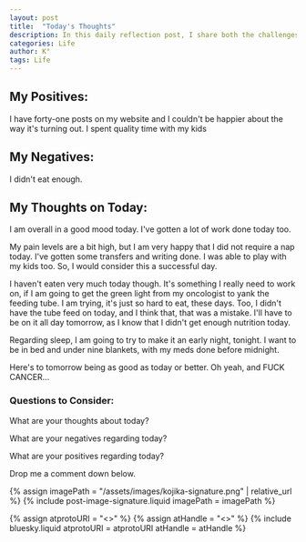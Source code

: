 ```yaml
---
layout: post
title:  "Today's Thoughts"
description: In this daily reflection post, I share both the challenges and bright moments of my day. Despite dealing with chronic pain, late starts, and worried moments about my four-year-old's health, I found joy in unexpected places - like a rare "I love you" from my teenager and some meaningful progress with my work. I'm learning to acknowledge both the ups and downs, celebrating small victories like managing to eat a bit more than usual. This kind of honest daily check-in helps me stay grounded and might become a regular feature of my blog.
categories: Life
author: K°
tags: Life
---
```

## My Positives:
I have forty-one posts on my website and I couldn't be happier about the way it's turning out.
I spent quality time with my kids

## My Negatives:
I didn't eat enough.

## My Thoughts on Today:
I am overall in a good mood today. I've gotten a lot of work done today too.

My pain levels are a bit high, but I am very happy that I did not require a nap today. I've gotten some transfers and writing done. I was able to play with my kids too. So, I would consider this a successful day.

I haven't eaten very much today though. It's something I really need to work on, if I am going to get the green light from my oncologist to yank the feeding tube. I am trying, it's just so hard to eat, these days. Too, I didn't have the tube feed on today, and I think that, that was a mistake. I'll have to be on it all day tomorrow, as I know that I didn't get enough nutrition today.

Regarding sleep, I am going to try to make it an early night, tonight. I want to be in bed and under nine blankets, with my meds done before midnight.

Here's to tomorrow being as good as today or better. Oh yeah, and FUCK CANCER...

### Questions to Consider:
What are your thoughts about today?

What are your negatives regarding today?

What are your positives regarding today?

Drop me a comment down below.

<!-- signature -->
{% assign imagePath = "/assets/images/kojika-signature.png" | relative_url %}
{% include post-image-signature.liquid imagePath = imagePath %}

<!-- comments -->
{% assign atprotoURI = "<<atprotoURI>>" %}
{% assign atHandle = "<<atHandle>>" %}
{% include bluesky.liquid atprotoURI = atprotoURI atHandle = atHandle %}